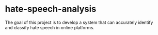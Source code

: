 # hate-speech-analysis
The goal of this project is to develop a system that can accurately identify and classify hate speech in online platforms. 

